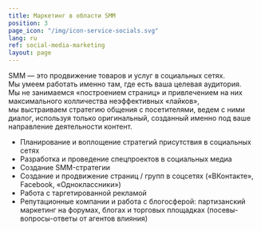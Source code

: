 ```yaml
---
title: Маркетинг в области SMM
position: 3
page_icon: "/img/icon-service-socials.svg"
lang: ru
ref: social-media-marketing
layout: page
---
```


SMM&nbsp;&mdash; это продвижение товаров и&nbsp;услуг в&nbsp;социальных сетях. Мы&nbsp;умеем работать именно там, где есть ваша целевая аудитория. Мы&nbsp;не&nbsp;занимаемся &laquo;построением страниц&raquo; и&nbsp;привлечением на&nbsp;них максимального колличества неэффективных &laquo;лайков&raquo;, мы&nbsp;выстраиваем стратегию общения с&nbsp;посетителями, ведем с&nbsp;ними диалог, используя только оригинальный, созданный именно под ваше направление деятельности контент.

* Планирование и&nbsp;воплощение стратегий присутствия в&nbsp;социальных сетях
* Разработка и&nbsp;проведение спецпроектов в&nbsp;социальных медиа
* Создание SMM-стратегии
* Создание и&nbsp;продвижение страниц&nbsp;/ групп в&nbsp;соцсетях (&laquo;ВКонтакте&raquo;, Facebook, &laquo;Одноклассники&raquo;)
* Работа с&nbsp;таргетированной рекламой
* Репутационные компании и&nbsp;работа с&nbsp;блогосферой: партизанский маркетинг на&nbsp;форумах, блогах и&nbsp;торговых площадках (посевы-вопросы-ответы от&nbsp;агентов влияния)